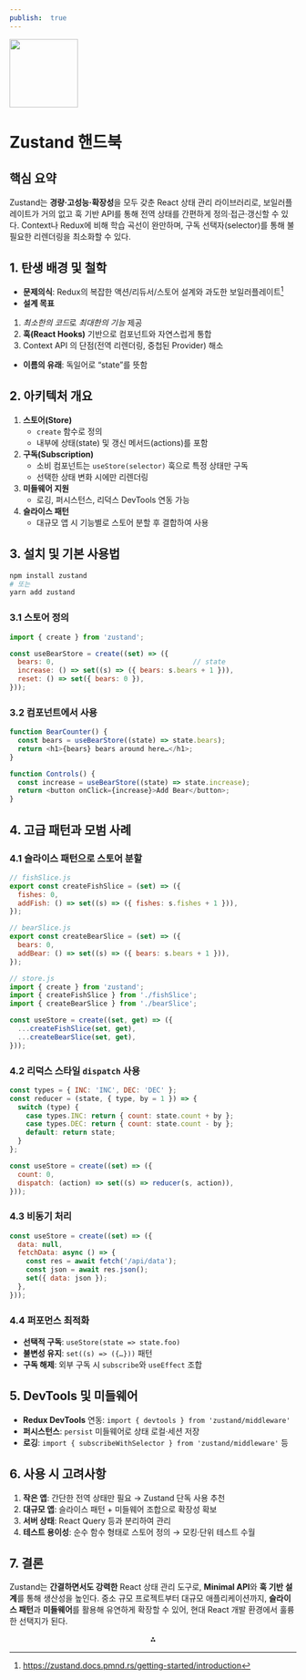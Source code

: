 ```yaml
---
publish:  true
---
```


<img src="https://r2cdn.perplexity.ai/pplx-full-logo-primary-dark%402x.png" class="logo" width="120"/>

# Zustand 핸드북

## 핵심 요약

Zustand는 **경량·고성능·확장성**을 모두 갖춘 React 상태 관리 라이브러리로, 보일러플레이트가 거의 없고 훅 기반 API를 통해 전역 상태를 간편하게 정의·접근·갱신할 수 있다. Context나 Redux에 비해 학습 곡선이 완만하며, 구독 선택자(selector)를 통해 불필요한 리렌더링을 최소화할 수 있다.

## 1. 탄생 배경 및 철학

- **문제의식**: Redux의 복잡한 액션/리듀서/스토어 설계와 과도한 보일러플레이트[^1]
- **설계 목표**

1. *최소한의 코드*로 *최대한의 기능* 제공
2. **훅(React Hooks)** 기반으로 컴포넌트와 자연스럽게 통합
3. Context API 의 단점(전역 리렌더링, 중첩된 Provider) 해소
- **이름의 유래**: 독일어로 “state”를 뜻함


## 2. 아키텍처 개요

1. **스토어(Store)**
    - `create` 함수로 정의
    - 내부에 상태(state) 및 갱신 메서드(actions)를 포함
2. **구독(Subscription)**
    - 소비 컴포넌트는 `useStore(selector)` 훅으로 특정 상태만 구독
    - 선택한 상태 변화 시에만 리렌더링
3. **미들웨어 지원**
    - 로깅, 퍼시스턴스, 리덕스 DevTools 연동 가능
4. **슬라이스 패턴**
    - 대규모 앱 시 기능별로 스토어 분할 후 결합하여 사용

## 3. 설치 및 기본 사용법

```bash
npm install zustand
# 또는
yarn add zustand
```


### 3.1 스토어 정의

```javascript
import { create } from 'zustand';

const useBearStore = create((set) => ({
  bears: 0,                                  // state
  increase: () => set((s) => ({ bears: s.bears + 1 })),  
  reset: () => set({ bears: 0 }),
}));
```


### 3.2 컴포넌트에서 사용

```javascript
function BearCounter() {
  const bears = useBearStore((state) => state.bears);
  return <h1>{bears} bears around here…</h1>;
}

function Controls() {
  const increase = useBearStore((state) => state.increase);
  return <button onClick={increase}>Add Bear</button>;
}
```


## 4. 고급 패턴과 모범 사례

### 4.1 슬라이스 패턴으로 스토어 분할

```javascript
// fishSlice.js
export const createFishSlice = (set) => ({
  fishes: 0,
  addFish: () => set((s) => ({ fishes: s.fishes + 1 })),
});

// bearSlice.js
export const createBearSlice = (set) => ({
  bears: 0,
  addBear: () => set((s) => ({ bears: s.bears + 1 })),
});

// store.js
import { create } from 'zustand';
import { createFishSlice } from './fishSlice';
import { createBearSlice } from './bearSlice';

const useStore = create((set, get) => ({
  ...createFishSlice(set, get),
  ...createBearSlice(set, get),
}));
```


### 4.2 리덕스 스타일 `dispatch` 사용

```javascript
const types = { INC: 'INC', DEC: 'DEC' };
const reducer = (state, { type, by = 1 }) => {
  switch (type) {
    case types.INC: return { count: state.count + by };
    case types.DEC: return { count: state.count - by };
    default: return state;
  }
};

const useStore = create((set) => ({
  count: 0,
  dispatch: (action) => set((s) => reducer(s, action)),
}));
```


### 4.3 비동기 처리

```javascript
const useStore = create((set) => ({
  data: null,
  fetchData: async () => {
    const res = await fetch('/api/data');
    const json = await res.json();
    set({ data: json });
  },
}));
```


### 4.4 퍼포먼스 최적화

- **선택적 구독**: `useStore(state => state.foo)`
- **불변성 유지**: `set((s) => ({…}))` 패턴
- **구독 해제**: 외부 구독 시 `subscribe`와 `useEffect` 조합


## 5. DevTools 및 미들웨어

- **Redux DevTools** 연동: `import { devtools } from 'zustand/middleware'`
- **퍼시스턴스**: `persist` 미들웨어로 상태 로컬·세션 저장
- **로깅**: `import { subscribeWithSelector } from 'zustand/middleware'` 등


## 6. 사용 시 고려사항

1. **작은 앱**: 간단한 전역 상태만 필요 → Zustand 단독 사용 추천
2. **대규모 앱**: 슬라이스 패턴 + 미들웨어 조합으로 확장성 확보
3. **서버 상태**: React Query 등과 분리하여 관리
4. **테스트 용이성**: 순수 함수 형태로 스토어 정의 → 모킹·단위 테스트 수월

## 7. 결론

Zustand는 **간결하면서도 강력한** React 상태 관리 도구로, **Minimal API**와 **훅 기반 설계**를 통해 생산성을 높인다. 중소 규모 프로젝트부터 대규모 애플리케이션까지, **슬라이스 패턴**과 **미들웨어**를 활용해 유연하게 확장할 수 있어, 현대 React 개발 환경에서 훌륭한 선택지가 된다.

<div style="text-align: center">⁂</div>

[^1]: https://zustand.docs.pmnd.rs/getting-started/introduction

[^2]: https://www.pedroalonso.net/blog/react-state-management-zustand/

[^3]: https://blog.logrocket.com/zustand-adoption-guide/

[^4]: https://zenn.dev/b13o/articles/tutorial-zustand

[^5]: https://www.issoh.co.jp/tech/details/7615/

[^6]: https://dev.to/michaeljota/zustand-entityadapter-an-entityadapter-example-for-zustand-cd2

[^7]: https://zenn.dev/yamabiko/articles/zutand-context

[^8]: https://zustand.docs.pmnd.rs/guides/flux-inspired-practice

[^9]: https://www.youtube.com/watch?v=_ngCLZ5Iz-0

[^10]: https://envader.plus/article/524

[^11]: https://dev.to/neetigyachahar/architecture-guide-building-scalable-react-or-react-native-apps-with-zustand-react-query-1nn4

[^12]: https://qiita.com/s_taro/items/0c16f077d843ac1a78fa

[^13]: https://frontendmasters.com/blog/introducing-zustand/

[^14]: https://zenn.dev/yoshida_yoshida/articles/e59bc94f7589bd

[^15]: https://codesandbox.io/examples/package/zustand

[^16]: https://refine.dev/blog/zustand-react-state/

[^17]: https://brainhub.eu/library/zustand-architecture-patterns-at-scale

[^18]: https://github.com/pmndrs/zustand

[^19]: https://kakehashi-dev.hatenablog.com/entry/2024/09/10/110000

[^20]: https://zustand.docs.pmnd.rs

